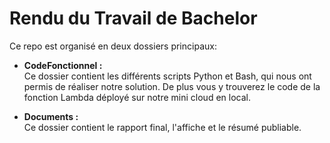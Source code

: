 # Rendu du Travail de Bachelor

Ce repo est organisé en deux dossiers principaux: 

* **CodeFonctionnel :**<br>
Ce dossier contient les différents scripts Python et Bash, qui nous ont permis de réaliser notre solution. De plus vous y trouverez le code de la fonction Lambda déployé sur notre mini cloud en local.

* **Documents :**<br>
	Ce dossier contient le rapport final, l'affiche et le résumé publiable.